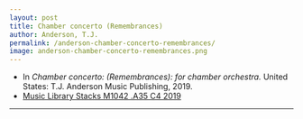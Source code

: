 ```yaml
---
layout: post
title: Chamber concerto (Remembrances)
author: Anderson, T.J.
permalink: /anderson-chamber-concerto-remembrances/
image: anderson-chamber-concerto-remembrances.png
---
```


- In *Chamber concerto: (Remembrances): for chamber orchestra.* United States: T.J. Anderson Music Publishing, 2019.
- <a href="https://tufts-primo.hosted.exlibrisgroup.com/permalink/f/bnf7qa/01TUN_ALMA21276728500003851" target="_blank">Music Library Stacks M1042 .A35 C4 2019</a>

---
